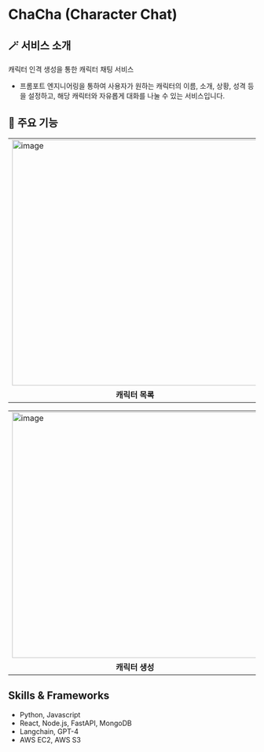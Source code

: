 # ChaCha (Character Chat)

## 🪄 서비스 소개
캐릭터 인격 생성을 통한 캐릭터 채팅 서비스
- 프롬포트 엔지니어링을 통하여 사용자가 원하는 캐릭터의 이름, 소개, 상황, 성격 등을 설정하고, 해당 캐릭터와 자유롭게 대화를 나눌 수 있는 서비스입니다.

## 📌 주요 기능
<table>
  <tr>
    <td><img width="500" alt="image" src=https://github.com/TeamOTK/.github/assets/79784618/31f29dd8-6cdf-42d9-9fb4-56e3390ead71>
</td>
    <td><img width="500" alt="image" src=https://github.com/TeamOTK/.github/assets/79784618/c22e701c-daac-4852-bc45-b74f88434e78>
</td>
  </tr>
  <tr>
    <td align="center"><b>캐릭터 목록</b></td>
    <td align="center"><b>캐릭터 상세 설정 확인</b></td>
  </tr>
</table>
<table>
  <tr>
    <td><img width="500" alt="image" src=https://github.com/TeamOTK/.github/assets/79784618/a4080160-b32b-4598-bfb3-7d9ca4689eca>
</td>
    <td><img width="500" alt="image" src=https://github.com/TeamOTK/.github/assets/79784618/8e5049c8-dac8-48c8-9fd3-35b9b970676c>
</td>
  </tr>
  <tr>
    <td align="center"><b>캐릭터 생성</b></td>
    <td align="center"><b>캐릭터 대화</b></td>
  </tr>
</table>

## Skills & Frameworks
- Python, Javascript
- React, Node.js, FastAPI, MongoDB
- Langchain, GPT-4
- AWS EC2, AWS S3
